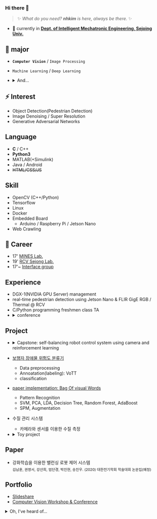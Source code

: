 ### Hi there 👋

> ✨ _What do you need? **nhkim** is here, always be there._ ✨

- 🔭 currently in  [**Dept. of Intelligent Mechatronic Engineering, Sejoing Univ.**](http://imc.sejong.ac.kr/page/sub2_1)

## 🌱 major
- **`Computer Vision`** / `Image Processing`
- `Machine Learning` / `Deep Learning`

- <details><summary>And...</summary>
  <p>
    <sub>Display, CS, ... etc.</sub>
  </p>
</details>

## ⚡ Interest
- Object Detection(Pedestrian Detection)
- Image Denoising / Super Resolution
- Generative Adversarial Networks

## Language
- **C** / C++
- **Python3**
- MATLAB(+Simulink)
- Java / Android
- ~~HTML/CSS/JS~~ 

## Skill
- OpenCV (C++/Python)
- Tensorflow
- Linux
- Docker
- Embedded Board
  - Arduino / Raspberry Pi / Jetson Nano
- Web Crawling

## 👯 Career
- 17' [MINES Lab.](http://home.sejong.ac.kr/~hyungkim/4.html)
- 19' [RCV Sejong Lab.](https://www.rcv.sejong.ac.kr/)
- 17'~ [Interface group](http://interface.or.kr/)

## Experience
- DGX-1(NVIDIA GPU Server) management
- real-time pedestrian detection using Jetson Nano & FLIR GigE RGB / Thermal @ RCV
- C/Python programming freshmen class TA
- <details><summary>conference</summary>
  <sub>DEVIEW 2018/2019</sub><br>
  <sub>IPIU 2019</sub><br>
  <sub>KCCV 2019</sub><br>
  <sub>ICCV 2019</sub><br>
  <sub>PyCon 2019</sub><br>
  <sub>SOSCON 2019 / Bixby Developer Day 2019</sub><br>
  <sub>IPIU 2019</sub><br>
  <sub>NVIDIA AI Conference 2019 / DLI Workshop</sub><br>
  <sub>IPIU 2019</sub><br>
</details>


## Project
- <details><summary>Capstone: self-balancing robot control system using camera and reinforcement learning</summary>
  - MATLAB / Simulink: body modeling , RL reward design<br>
  - App: android backend / sensor data floating using graph<br>
  - Web: real-time no delay / socketio, flask, sensor data floating using googlechart api<br>
  - HW: Arduino, Raspberry pi, Jetson Nano<br>
  - communication: USB , bluetooth, ngrok<br>
  - System Integration<br>
</details>

- [보행자 장애물 위험도 분류기](https://github.com/nhk9680/SituationClassifier)
  - Data preprocessing
  - Annoatation(labeling): VoTT
  - classification

- [paper implementation: Bag Of visual Words](https://github.com/nhk9680/PatternRecognition)
  - Pattern Recognition
  - SVM, PCA, LDA, Decision Tree, Random Forest, AdaBoost
  - SPM, Augmentation

- 수질 관리 시스템
  - 카메라와 센서를 이용한 수질 측정

- <details><summary>Toy project</summary>

  - Python Beautifulsoup / Selenium
  - Telegram API Alert

  - 중고나라 업자 필터링
    - keyword based logic
    - Telegram API

  - 수강신청 잔여석 알림
    - Telegram API
    
  - 온라인 수업 출석 조회
  
</details>



## Paper
- 강화학습을 이용한 밸런싱 로봇 제어 시스템<br><sub>김남훈, 권영서, 강산희, 엄단경, 박진현, 송진우. (2020) 대한전기학회 학술대회 논문집(예정)</sub>
<!-- 김민기, 장인권, 이승법. (2019). 다중무선전력전송시스템의 전송 효율 최대화를 위한 공진 최적화 방법론. 대한전기학회 학술대회 논문집, (),  1-2. -->

## Portfolio
- [Slideshare](https://www.slideshare.net/NamhoonKim18)
- [Computer Vision Workshop & Conference](https://www.notion.so/nhk9680/Computer-Vision-ce8a87dd261941fbacc72c7510433cd6)
  
<details><summary>Oh, I've heard of... </summary>
  - Tensorboard
  - PyTorch
  - Keras
  - Caffe
  - Scale-aware
  - Sensor Fusion
  - Encoder-Decoder
</details>  
  
<!-- - I’m looking to collaborate on ... 
- 🤔 I’m looking for help with ...
- 💬 Ask me about ...
- 📫 How to reach me: ...
- 😄 Pronouns: ...
- ⚡ Fun fact: ...
-->

